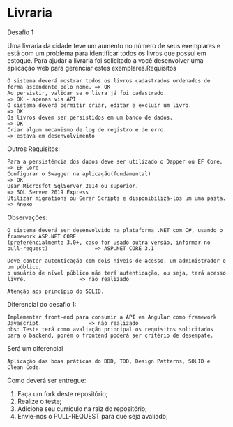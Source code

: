 # Livraria
Desafio 1

Uma livraria da cidade teve um aumento no número de seus exemplares e está com um problema para identificar todos os livros que possui em estoque. Para ajudar a livraria foi solicitado a você desenvolver uma aplicação web para gerenciar estes exemplares.Requisitos

    O sistema deverá mostrar todos os livros cadastrados ordenados de forma ascendente pelo nome. => OK
    Ao persistir, validar se o livra já foi cadastrado.                                           => OK - apenas via API
    O sistema deverá permitir criar, editar e excluir um livro.                                   => OK
    Os livros devem ser persistidos em um banco de dados.                                         => OK
    Criar algum mecanismo de log de registro e de erro.                                           => estava em desenvolvimento

Outros Requisitos:

    Para a persistência dos dados deve ser utilizado o Dapper ou EF Core.                         => EF Core
    Configurar o Swagger na aplicação(fundamental)                                                => OK
    Usar Microsfot SqlServer 2014 ou superior.                                                    => SQL Server 2019 Express
    Utilizar migrations ou Gerar Scripts e disponibilizá-los um uma pasta.                        => Anexo

Observações:

    O sistema deverá ser desenvolvido na plataforma .NET com C#, usando o framework ASP.NET CORE 
    (preferêncialmente 3.0+, caso for usado outra versão, informar no pull-request)               => ASP.NET CORE 3.1
    
    Deve conter autenticação com dois níveis de acesso, um administrador e um público, 
    o usuário de nível público não terá autenticação, ou seja, terá acesso livre.                 => não realizado
    
    Atenção aos princípio do SOLID.

Diferencial do desafio 1:

    Implementar front-end para consumir a API em Angular como framework Javascript.               => não realizado
    obs: Teste terá como avaliação principal os requisitos solicitados para o backend, porém o frontend poderá ser critério de desempate.

Será um diferencial

    Aplicação das boas práticas do DDD, TDD, Design Patterns, SOLID e Clean Code.

Como deverá ser entregue:

1. Faça um fork deste repositório;
2. Realize o teste;
3. Adicione seu currículo na raiz do repositório;
4. Envie-nos o PULL-REQUEST para que seja avaliado;
